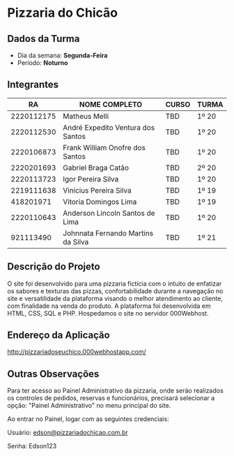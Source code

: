 # **Pizzaria do Chicão**

## Dados da Turma
* Dia da semana: **Segunda-Feira**
* Período: **Noturno**

## Integrantes
| RA   | NOME COMPLETO | CURSO | TURMA |
|------|---------------|-------|-------|
| 2220112175  | Matheus Melli  | TBD  | 1º 20    |
| 2220112530  | André Expedito Ventura dos Santos    | TBD  | 1º 20    |
| 2220106873  | Frank William Onofre dos Santos   | TBD  | 1º 20   |
| 2220201693  | Gabriel Braga Catão   | TBD  | 2º 20    |
| 2220113723  | Igor Pereira Silva   | TBD  | 1º 20    |
| 2219111638  | Vinícius Pereira Silva   | TBD  | 1º 19    |
| 418201971  | Vitoria Domingos Lima   | TBD  | 1º 19    |
| 2220110643  | Anderson Lincoln Santos de Lima   | TBD  | 1º 20    |
| 921113490  | Johnnata Fernando Martins da Silva   | TBD  | 1º 21    |

## Descrição do Projeto
O site foi desenvolvido para uma pizzaria fictícia com o intuito de enfatizar os sabores e texturas das pizzas, confortabilidade durante a navegação no site e versatilidade da plataforma visando o melhor atendimento ao cliente, com finalidade na venda do produto. A plataforma foi desenvolvida em HTML, CSS, SQL e PHP. Hospedamos o site no servidor 000Webhost.

## Endereço da Aplicação

http://pizzariadoseuchico.000webhostapp.com/

## Outras Observações
Para ter acesso ao Painel Administrativo da pizzaria, onde serão realizados os controles de pedidos, reservas e funcionários, precisará selecionar a opção: "Painel Administrativo" no menu principal do site.

Ao entrar no Painel, logar com as seguintes credenciais:

Usuário: edson@pizzariadochicao.com.br

Senha: Edson123
